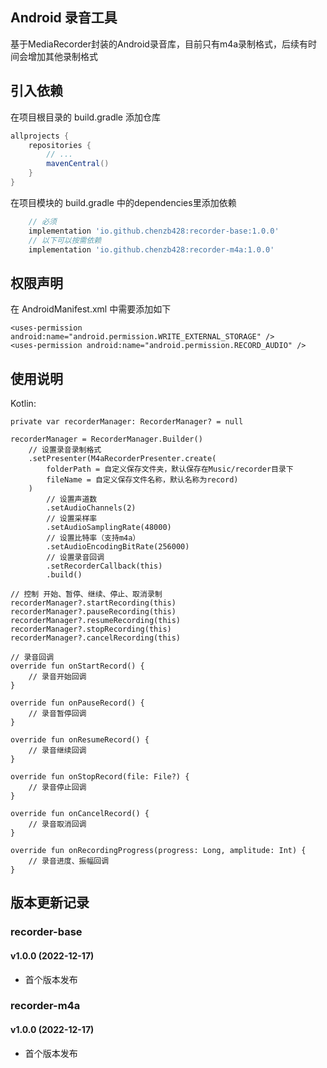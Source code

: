 ## Android 录音工具
基于MediaRecorder封装的Android录音库，目前只有m4a录制格式，后续有时间会增加其他录制格式

## 引入依赖

在项目根目录的 build.gradle 添加仓库

```groovy
allprojects {
    repositories {
        // ...
        mavenCentral()
    }
}
```

在项目模块的 build.gradle 中的dependencies里添加依赖
```groovy
    // 必须
    implementation 'io.github.chenzb428:recorder-base:1.0.0'
    // 以下可以按需依赖
    implementation 'io.github.chenzb428:recorder-m4a:1.0.0'
```

## 权限声明

在 AndroidManifest.xml 中需要添加如下

```
<uses-permission android:name="android.permission.WRITE_EXTERNAL_STORAGE" />
<uses-permission android:name="android.permission.RECORD_AUDIO" />
```

## 使用说明

Kotlin:
```
private var recorderManager: RecorderManager? = null
    
recorderManager = RecorderManager.Builder()
    // 设置录音录制格式
    .setPresenter(M4aRecorderPresenter.create(
        folderPath = 自定义保存文件夹，默认保存在Music/recorder目录下
        fileName = 自定义保存文件名称，默认名称为record)
    )
        // 设置声道数
        .setAudioChannels(2)
        // 设置采样率
        .setAudioSamplingRate(48000)
        // 设置比特率（支持m4a）
        .setAudioEncodingBitRate(256000)
        // 设置录音回调
        .setRecorderCallback(this)
        .build()
            
// 控制 开始、暂停、继续、停止、取消录制
recorderManager?.startRecording(this)
recorderManager?.pauseRecording(this)
recorderManager?.resumeRecording(this)
recorderManager?.stopRecording(this)
recorderManager?.cancelRecording(this)

// 录音回调
override fun onStartRecord() {
    // 录音开始回调
}

override fun onPauseRecord() {
    // 录音暂停回调
}

override fun onResumeRecord() {
    // 录音继续回调
}

override fun onStopRecord(file: File?) {
    // 录音停止回调
}

override fun onCancelRecord() {
    // 录音取消回调
}

override fun onRecordingProgress(progress: Long, amplitude: Int) {
    // 录音进度、振幅回调
}
```



## 版本更新记录

### recorder-base
#### v1.0.0 (2022-12-17)
 - 首个版本发布


### recorder-m4a
#### v1.0.0 (2022-12-17)
 - 首个版本发布